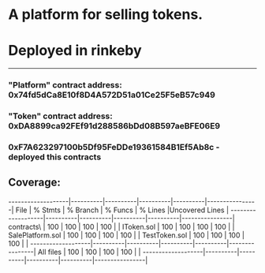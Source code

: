 # A platform for selling tokens.

# Deployed in rinkeby

---

### "Platform" contract address: 0x74fd5dCa8E10f8D4A572D51a01Ce25F5eB57c949
### "Token" contract address: 0xDA8899ca92FEf91d288586bDd08B597aeBFE06E9
### 0xF7A623297100b5Df95FeDDe19361584B1Ef5Ab8c - deployed this contracts

## Coverage:
-------------------|----------|----------|----------|----------|----------------|
File               |  % Stmts | % Branch |  % Funcs |  % Lines |Uncovered Lines |
-------------------|----------|----------|----------|----------|----------------|
 contracts\        |      100 |      100 |      100 |      100 |                |
  IToken.sol       |      100 |      100 |      100 |      100 |                |
  SalePlatform.sol |      100 |      100 |      100 |      100 |                |
  TestToken.sol    |      100 |      100 |      100 |      100 |                |
-------------------|----------|----------|----------|----------|----------------|
All files          |      100 |      100 |      100 |      100 |                |
-------------------|----------|----------|----------|----------|----------------|
